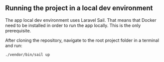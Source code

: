 ## Running the project in a local dev environment

The app local dev environment uses Laravel Sail. 
That means that Docker need to be installed in order to run the app locally. This is the only prerequisite.

After cloning the repository, navigate to the root project folder in a terminal and run:

    ./vendor/bin/sail up
